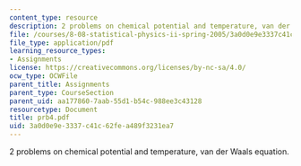 ```yaml
---
content_type: resource
description: 2 problems on chemical potential and temperature, van der Waals equation.
file: /courses/8-08-statistical-physics-ii-spring-2005/3a0d0e9e3337c41c62fea489f3231ea7_prb4.pdf
file_type: application/pdf
learning_resource_types:
- Assignments
license: https://creativecommons.org/licenses/by-nc-sa/4.0/
ocw_type: OCWFile
parent_title: Assignments
parent_type: CourseSection
parent_uid: aa177860-7aab-55d1-b54c-988ee3c43128
resourcetype: Document
title: prb4.pdf
uid: 3a0d0e9e-3337-c41c-62fe-a489f3231ea7
---
```

2 problems on chemical potential and temperature, van der Waals equation.